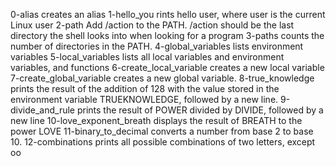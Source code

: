 0-alias creates an alias
1-hello_you rints hello user, where user is the current Linux user
2-path Add /action to the PATH. /action should be the last directory the shell looks into when looking for a program
3-paths counts the number of directories in the PATH.
4-global_variables lists environment variables
5-local_variables lists all local variables and environment variables, and functions
6-create_local_variable creates a new local variable
7-create_global_variable creates a new global variable.
8-true_knowledge prints the result of the addition of 128 with the value stored in the environment variable TRUEKNOWLEDGE, followed by a new line.
9-divide_and_rule prints the result of POWER divided by DIVIDE, followed by a new line
10-love_exponent_breath displays the result of BREATH to the power LOVE
11-binary_to_decimal converts a number from base 2 to base 10.
12-combinations prints all possible combinations of two letters, except oo
